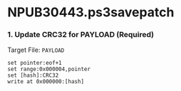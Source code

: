 # NPUB30443.ps3savepatch

### 1. Update CRC32 for PAYLOAD (Required)

Target File: `PAYLOAD`

```
set pointer:eof+1
set range:0x000004,pointer
set [hash]:CRC32
write at 0x000000:[hash]
```

